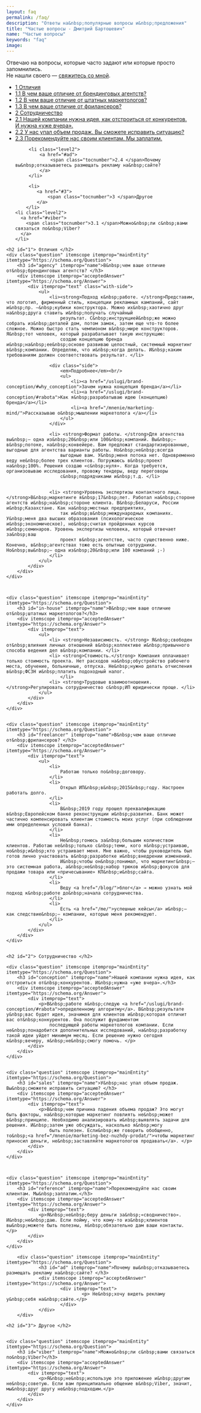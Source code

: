 ```yaml
---
layout: faq
permalink: /faq/
description: "Ответы на&nbsp;популярные вопросы и&nbsp;предложения"
title: "Частые вопросы - Дмитрий Бартошевич"
name: "Частые вопросы"
keywords: "faq"
image:
---
```


<p>Отвечаю на&nbsp;вопросы, которые часто задают или которые просто запомнились. <br/>Не&nbsp;нашли своего&nbsp;— <a href="/contact/">свяжитесь со&nbsp;мной</a>.</p>



<nav class="toc">
<ul>
		  <li>
		    <a href="#1">
		      <span class="tocnumber">1 </span>Отличия
		    </a>
		  </li>
		  <li class="level2">
		    <a href="#agency">
		      <span class="tocnumber">1.1 </span>В&nbsp;чем ваше отличие от&nbsp;брендинговых агентств?
		    </a>
		  </li>
			<li class="level2">
		    <a href="#in-house">
		      <span class="tocnumber">1.2 </span>В&nbsp;чем ваше отличие от&nbsp;штатных маркетологов?
		    </a>
		  </li>
		  <li class="level2">
		    <a href="#freelancer">
		      <span class="tocnumber">1.3 </span>В&nbsp;чем ваше отличие от&nbsp;фрилансеров?
		    </a>
		  </li>
			<li>
			 <a href="#2">
				 <span class="tocnumber">2 </span>Сотрудничество
			 </a>
		 </li>
     <li class="level2">
       <a href="#conception">
         <span class="tocnumber">2.1 </span>Нашей компании нужна идея, как отстроиться от&nbsp;конкурентов. И&nbsp;нужна «уже вчера».
       </a>
     </li>
     <li class="level2">
       <a href="#sales">
         <span class="tocnumber">2.2 </span>У&nbsp;нас упал объем продаж. Вы&nbsp;сможете исправить ситуацию?
       </a>
     </li>
     <li class="level2">
       <a href="#reference">
         <span class="tocnumber">2.3 </span>Порекомендуйте нас своим клиентам. Мы&nbsp;заплатим.
       </a>
     </li>

		 <li class="level2">
			 <a href="#ad">
				 <span class="tocnumber">2.4 </span>Почему вы&nbsp;отказываетесь размещать рекламу на&nbsp;сайте? 
			 </a>
		 </li>

		 <li>
			<a href="#3">
				<span class="tocnumber">3 </span>Другое
			</a>
		</li>
    <li class="level2">
      <a href="#viber">
        <span class="tocnumber">3.1 </span>Можно&nbsp;ли с&nbsp;вами связаться по&nbsp;Viber?
      </a>
    </li>
</ul>
</nav>





<div class="FAQ" itemscope itemtype="https://schema.org/FAQPage">


    <h2 id="1"> Отличия </h2>
    <div class="question" itemscope itemprop="mainEntity" itemtype="https://schema.org/Question">
        <h3 id="agency" itemprop="name">В&nbsp;чем ваше отличие от&nbsp;брендинговых агентств? </h3>
        <div itemscope itemprop="acceptedAnswer" itemtype="https://schema.org/Answer">
            <div itemprop="text" class="with-side">
                <ul>
                    <li><strong>Подход к&nbsp;работе. </strong>Представим, что логотип, фирменный стиль, концепции рекламных кампаний, сайт и&nbsp;пр. —&nbsp;кубики конструктора. Можно их&nbsp;хаотично друг на&nbsp;друга ставить и&nbsp;получать случайный
                        результат. С&nbsp;инструкцией&nbsp;же можно собрать из&nbsp;деталей дом, потом замок, затем еще что-то более сложное. Можно быстро стать чемпионом в&nbsp;мире конструкторов. Я&nbsp;тот человек, который разрабатывает такую инструкцию:
                        создаю концепцию бренда и&nbsp;на&nbsp;ее&nbsp;основе развиваю целостный, системный маркетинг в&nbsp;компании. Определяю, что и&nbsp;когда делать. И&nbsp;каким требованиям должен соответствовать результат. </li>

                    <div class="side">
                        <em>Подробнее</em><br/>
                        <ul>
                            <li><a href="/uslugi/brand-conception/#why_conception">Зачем нужна концепция бренда</a></li>
                            <li><a href="/uslugi/brand-conception/#rabota">Как я&nbsp;разрабатываю идею (концепцию) бренда</a></li>
                            <li><a href="/mnenie/marketing-mind/">Рассказываю о&nbsp;мышлении маркетолога </a></li>
                        </ul>
                    </div>

                    <li> <strong>Формат работы. </strong>Для агентства вы&nbsp;— одна из&nbsp;20&nbsp;или 100&nbsp;компаний. Вы&nbsp;— в&nbsp;потоке, на&nbsp;конвейере. Вам предложат стандартизированные, выгодные для агентства варианты работы. Но&nbsp;не&nbsp;всегда
                        выгодные вам. У&nbsp;меня потока нет. Одновременно веду не&nbsp;более трех клиентов. Погружаюсь в&nbsp;проект на&nbsp;100%. Решения создаю «с&nbsp;нуля». Когда требуется, организовываю исследования, провожу тендеры, веду переговоры
                        с&nbsp;подрядчиками и&nbsp;т.д. </li>


                    <li> <strong>Уровень экспертизы контактного лица. </strong>В&nbsp;маркетинге я&nbsp;17&nbsp;лет. Работал на&nbsp;стороне агентств и&nbsp;на&nbsp;стороне клиента. В&nbsp;Беларуси, России и&nbsp;Казахстане. Как на&nbsp;местных предприятиях,
                        так и&nbsp;в&nbsp;международных компаниях. У&nbsp;меня два высших образования (психологическое и&nbsp;экономическое), не&nbsp;считая пройденных курсов и&nbsp;семинаров. Уровень экспертизы человека, который отвечает за&nbsp;ваш
                        проект в&nbsp;агентстве, часто существенно ниже. Конечно, в&nbsp;агентствах тоже есть опытные сотрудники. Но&nbsp;вы&nbsp;— одна из&nbsp;20&nbsp;или 100 компаний ;-)
                    </li>
                </ul>
            </div>
        </div>
    </div>



    <div class="question" itemscope itemprop="mainEntity" itemtype="https://schema.org/Question">
        <h3 id="in-house" itemprop="name">В&nbsp;чем ваше отличие от&nbsp;штатных маркетологов?</h3>
        <div itemscope itemprop="acceptedAnswer" itemtype="https://schema.org/Answer">
            <div itemprop="text">
                <ul>
                    <li> <strong>Независимость. </strong> Я&nbsp;свободен от&nbsp;влияния личных отношений в&nbsp;коллективе и&nbsp;привычного способа ведения дел в&nbsp;компании. </li>
                    <li> <strong>Стоимость.</strong> Компания оплачивает только стоимость проекта. Нет расходов на&nbsp;обустройство рабочего места, обучение, больничные, отпуска. Не&nbsp;нужно делать отчисления в&nbsp;ФСЗН и&nbsp;платить подоходный налог.
                        </li>
                    <li> <strong>Трудовые взаимоотношения. </strong>Регулировать сотрудничество с&nbsp;ИП юридически проще. </li>
                </ul>
            </div>
        </div>
    </div>


    <div class="question" itemscope itemprop="mainEntity" itemtype="https://schema.org/Question">
        <h3 id="freelancer" itemprop="name">В&nbsp;чем ваше отличие от&nbsp;фрилансеров? </h3>
        <div itemscope itemprop="acceptedAnswer" itemtype="https://schema.org/Answer">
            <div itemprop="text">
                <ul>
                    <li>
                        Работаю только по&nbsp;договору.
                    </li>
                    <li>
                        Открыл ИП&nbsp;в&nbsp;2015&nbsp;году. Настроен работать долго.
                    </li>
                    <li>
                        В&nbsp;2019 году прошел преквалификацию в&nbsp;Европейском банке реконструкции и&nbsp;развития. Банк может частично компенсировать клиентам стоимость моих услуг (при соблюдении ими определенных условий банка).
                    </li>
                    <li>
                        Не&nbsp;гонюсь за&nbsp;большим количеством клиентов. Работаю не&nbsp;только с&nbsp;теми, кого я&nbsp;устраиваю, но&nbsp;и&nbsp;кто устраивает меня. Мне важно, чтобы руководитель был готов лично участвовать в&nbsp;разработке и&nbsp;внедрении изменений.
                        И&nbsp;чтобы он&nbsp;понимал, что маркетинг&nbsp;— это системная работа, а&nbsp;не&nbsp;набор трюков и&nbsp;фокусов для продажи товара или «причесывание» КП&nbsp;и&nbsp;сайта.
                    </li>
                    <li>
                        Веду <a href="/blog/">блог</a> → можно узнать мой подход к&nbsp;работе до&nbsp;начала сотрудничества.
                    </li>
                    <li>
                        Есть <a href="/me/">успешные кейсы</a> и&nbsp;— как следствие&nbsp;— компании, которые меня рекомендуют.
                    </li>
                </ul>
            </div>
        </div>
    </div>


    <h2 id="2"> Сотрудничество </h2>

    <div class="question" itemscope itemprop="mainEntity" itemtype="https://schema.org/Question">
        <h3 id="conception" itemprop="name">Нашей компании нужна идея, как отстроиться от&nbsp;конкурентов. И&nbsp;нужна «уже вчера».</h3>
        <div itemscope itemprop="acceptedAnswer" itemtype="https://schema.org/Answer">
            <div itemprop="text">
                <p>В&nbsp;работе я&nbsp;следую <a href="/uslugi/brand-conception/#rabota">определенному алгоритму</a>. В&nbsp;результате у&nbsp;вас будет идея, значимая для клиентов и&nbsp;которая отличит вас от&nbsp;конкурентов. Она послужит фундаментом
                    последующей работы маркетологов компании. Если не&nbsp;понадобится дополнительных исследований, на&nbsp;разработку такой идеи уйдет минимум месяц. Если решение нужно сегодня к&nbsp;вечеру, я&nbsp;не&nbsp;смогу помочь. </p>
            </div>
        </div>
    </div>


    <div class="question" itemscope itemprop="mainEntity" itemtype="https://schema.org/Question">
        <h3 id="sales" itemprop="name">У&nbsp;нас упал объем продаж. Вы&nbsp;сможете исправить ситуацию? </h3>
        <div itemscope itemprop="acceptedAnswer" itemtype="https://schema.org/Answer">
            <div itemprop="text">
                <p>В&nbsp;чем причина падения объема продаж? Это могут быть факторы, на&nbsp;которые маркетинг повлиять не&nbsp;может в&nbsp;принципе. Необходимо анализировать и&nbsp;выявлять задачи для решения. И&nbsp;затем уже обсуждать, насколько я&nbsp;могу
                    быть полезен. Если&nbsp;же говорить обобщенно, то&nbsp;<a href="/mnenie/marketing-bez-nuzhdy-prodat/">чтобы маркетинг приносил деньги, не&nbsp;заставляйте маркетологов продавать</a>. </p>
            </div>
        </div>
    </div>



    <div class="question" itemscope itemprop="mainEntity" itemtype="https://schema.org/Question">
        <h3 id="reference" itemprop="name">Порекомендуйте нас своим клиентам. Мы&nbsp;заплатим.</h3>
        <div itemscope itemprop="acceptedAnswer" itemtype="https://schema.org/Answer">
            <div itemprop="text">
                <p>Я&nbsp;не&nbsp;беру деньги за&nbsp;«сводничество». И&nbsp;не&nbsp;даю. Если пойму, что кому-то из&nbsp;клиентов вы&nbsp;можете быть полезны, я&nbsp;обязательно дам ваши контакты. </p>
            </div>
        </div>
    </div>

		<div class="question" itemscope itemprop="mainEntity" itemtype="https://schema.org/Question">
				<h3 id="ad" itemprop="name">Почему вы&nbsp;отказываетесь размещать рекламу на&nbsp;сайте? </h3>
				<div itemscope itemprop="acceptedAnswer" itemtype="https://schema.org/Answer">
						<div itemprop="text">
								<p> Не&nbsp;хочу видеть рекламу у&nbsp;себя на&nbsp;сайте.</p>
						</div>
				</div>
		</div>

    <h2 id="3"> Другое </h2>


    <div class="question" itemscope itemprop="mainEntity" itemtype="https://schema.org/Question">
        <h3 id="viber" itemprop="name">Можно&nbsp;ли с&nbsp;вами связаться по&nbsp;Viber?</h3>
        <div itemscope itemprop="acceptedAnswer" itemtype="https://schema.org/Answer">
            <div itemprop="text">
                <p>Я&nbsp;не&nbsp;использую это приложение и&nbsp;другим не&nbsp;советую. Если вам принципиально общение в&nbsp;Viber, значит, мы&nbsp;друг другу не&nbsp;подходим.</p>
            </div>
        </div>
    </div>


</div>
